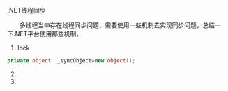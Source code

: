 ﻿.NET线程同步 


　　多线程当中存在线程同步问题，需要使用一些机制去实现同步问题，总结一下.NET平台使用那些机制。

1. lock

``` C#
private object  _syncObject=new object(); 
```

2.

 
3.
